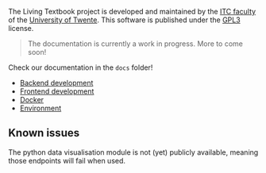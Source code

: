 The Living Textbook project is developed and maintained by the [ITC faculty](https://www.itc.nl/) of
the [University of Twente](https://utwente.nl). This software is published under the [GPL3](LICENSE) license.

> The documentation is currently a work in progress. More to come soon!

Check our documentation in the `docs` folder!

- [Backend development](docs/backend-development.md)
- [Frontend development](docs/frontend-development.md)
- [Docker](docs/docker.md)
- [Environment](docs/environment.md)

## Known issues

The python data visualisation module is not (yet) publicly available, meaning those endpoints will fail when used.
